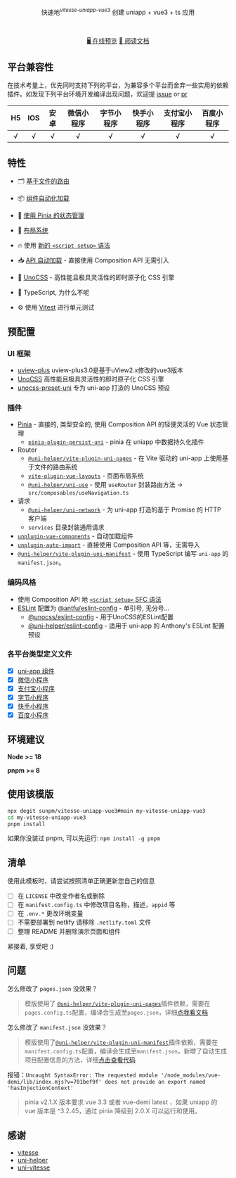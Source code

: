 <p align='center'>
快速地<sup><em>vitesse-uniapp-vue3</em></sup> 创建 uniapp + vue3 + ts 应用
<br>
</p>

<br>

<p align='center'>
<a href="https://vitesse-uniapp-vue3.netlify.app/">🖥 在线预览</a>
<a href="https://unisave-docs.netlify.app/">📖 阅读文档</a>
</p>

## 平台兼容性
在技术考量上，优先同时支持下列的平台，为兼容多个平台而舍弃一些实用的依赖插件。如发现下列平台环境开发编译出现问题，欢迎提 [issue](https://github.com/sunpm/vitesse-uniapp-vue3/issues/new) or [pr](https://github.com/sunpm/vitesse-uniapp-vue3/pulls)

| H5 | IOS  | 安卓 | 微信小程序 | 字节小程序 | 快手小程序 | 支付宝小程序 | 百度小程序 |
|:--:| :--: | :--: | :--------: | :--------: | :--------: | :----------: | :----------: |
| √  |  √   |  √   |     √      |     √      |     √      |      √       |      √       |

## 特性
- 🗂 [基于文件的路由](./src/pages)

- 📦 [组件自动化加载](./src/components)

- 🍍 [使用 Pinia 的状态管理](https://github.com/vuejs/pinia)

- 📑 [布局系统](./src/layouts)

- 🔥 使用 [新的 `<script setup>` 语法](https://github.com/vuejs/rfcs/pull/227)

- 📥 [API 自动加载](https://github.com/unplugin/unplugin-auto-import) - 直接使用 Composition API 无需引入

- 🎨 [UnoCSS](https://github.com/unocss/unocss) - 高性能且极具灵活性的即时原子化 CSS 引擎

- 🦾 TypeScript, 为什么不呢

- ⚙️ 使用 [Vitest](https://github.com/vitest-dev/vitest) 进行单元测试

## 预配置

### UI 框架
- [uview-plus](https://github.com/ijry/uview-plus) uview-plus3.0是基于uView2.x修改的vue3版本
- [UnoCSS](https://github.com/unocss/unocss) 高性能且极具灵活性的即时原子化 CSS 引擎
- [unocss-preset-uni](https://github.com/uni-helper/unocss-preset-uni) 专为 uni-app 打造的 UnoCSS 预设

### 插件
- [Pinia](https://github.com/vuejs/pinia) - 直接的, 类型安全的, 使用 Composition API 的轻便灵活的 Vue 状态管理
  - [`pinia-plugin-persist-uni`](https://github.com/Allen-1998/pinia-plugin-persist-uni) - pinia 在 uniapp 中数据持久化插件
- Router
  - [`@uni-helper/vite-plugin-uni-pages`](https://github.com/uni-helper/vite-plugin-uni-pages) - 在 Vite 驱动的 uni-app 上使用基于文件的路由系统
  - [`vite-plugin-vue-layouts`](https://github.com/uni-helper/vite-plugin-uni-layouts) - 页面布局系统
  - [`@uni-helper/uni-use`](https://github.com/uni-helper/uni-use) - 使用 `useRouter` 封装路由方法 -> `src/composables/useNavigation.ts`
- 请求
  - [`@uni-helper/uni-network`](https://github.com/uni-helper/uni-network) - 为 uni-app 打造的基于 Promise 的 HTTP 客户端
  - `services` 目录封装通用请求
- [`unplugin-vue-components`](https://github.com/antfu/unplugin-vue-components) - 自动加载组件
- [`unplugin-auto-import`](https://github.com/antfu/unplugin-auto-import) - 直接使用 Composition API 等，无需导入
- [`@uni-helper/vite-plugin-uni-manifest`](https://github.com/uni-helper/vite-plugin-uni-manifest) - 使用 TypeScript 编写 `uni-app` 的 `manifest.json`。

### 编码风格

- 使用 Composition API 地 [`<script setup>` SFC 语法](https://cn.vuejs.org/api/sfc-script-setup.html)
- [ESLint](https://github.com/eslint/eslint) 配置为 [@antfu/eslint-config](https://github.com/antfu/eslint-config) - 单引号, 无分号...
  - [@unocss/eslint-config](https://unocss.dev/integrations/eslint) - 用于UnoCSS的ESLint配置
  - [@uni-helper/eslint-config](https://github.com/uni-helper/eslint-config) - 适用于 uni-app 的 Anthony's ESLint 配置预设

### 各平台类型定义文件
- [x] [uni-app 组件](https://www.npmjs.com/package/@uni-helper/uni-app-types)
- [x] [微信小程序](https://www.npmjs.com/package/miniprogram-api-typings)
- [x] [支付宝小程序](https://www.npmjs.com/package/@mini-types/alipay)
- [x] [字节小程序](https://www.npmjs.com/package/@douyin-microapp/typings)
- [x] [快手小程序](https://www.npmjs.com/package/ks-miniprogram-types/global)
- [x] [百度小程序](https://www.npmjs.com/package/@types/baidu-app)

## 环境建议

**Node >= 18**

**pnpm >= 8**

## 使用该模版
```sh
npx degit sunpm/vitesse-uniapp-vue3#main my-vitesse-uniapp-vue3
cd my-vitesse-uniapp-vue3
pnpm install
```
如果你没装过 pnpm, 可以先运行: `npm install -g pnpm`

## 清单

使用此模板时，请尝试按照清单正确更新您自己的信息

- [ ] 在 `LICENSE` 中改变作者名或删除
- [ ] 在 `manifest.config.ts` 中修改项目名称，描述，`appid` 等
- [ ] 在 `.env.*` 更改环境变量
- [ ] 不需要部署到 netlify 请移除 `.netlify.toml` 文件
- [ ] 整理 README 并删除演示页面和组件 

紧接着, 享受吧 :)

## 问题

怎么修改了 `pages.json` 没效果？
> 模版使用了 [`@uni-helper/vite-plugin-uni-pages`](https://github.com/uni-helper/vite-plugin-uni-pages)插件依赖，需要在`pages.config.ts`配置，编译会生成至`pages.json`，详细[点我看文档](https://github.com/uni-helper/vite-plugin-uni-pages)

怎么修改了 `manifest.json` 没效果？
> 模版使用了[`@uni-helper/vite-plugin-uni-manifest`](https://github.com/uni-helper/vite-plugin-uni-manifest)插件依赖，需要在`manifest.config.ts`配置，编译会生成至`manifest.json`，新增了自动生成项目配置信息的方法，详细[点击查看代码](./manifest.config.ts)

报错：`Uncaught SyntaxError: The requested module '/node_modules/vue-demi/lib/index.mjs?v=701bef9f' does not provide an export named 'hasInjectionContext'`
> pinia v2.1.X 版本要求 vue 3.3 或者 vue-demi latest ，如果 uniapp 的 vue 版本是 ^3.2.45，通过 pinia 降级到 2.0.X 可以运行和使用。

## 感谢

- [vitesse](https://github.com/antfu/vitesse)
- [uni-helper](https://github.com/uni-helper)
- [uni-vitesse](https://github.com/Ares-Chang/uni-vitesse)
